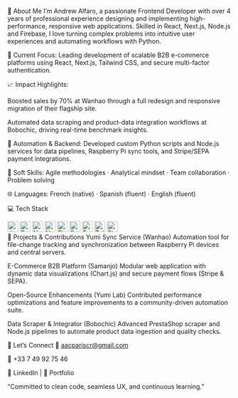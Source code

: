👋 About Me
I’m Andrew Alfaro, a passionate Frontend Developer with over 4 years of professional experience designing and implementing high-performance, responsive web applications. Skilled in React, Next.js, Node.js and Firebase, I love turning complex problems into intuitive user experiences and automating workflows with Python.

🚀 Current Focus: Leading development of scalable B2B e-commerce platforms using React, Next.js, Tailwind CSS, and secure multi-factor authentication.

📈 Impact Highlights:

Boosted sales by 70% at Wanhao through a full redesign and responsive migration of their flagship site.

Automated data scraping and product-data integration workflows at Bobochic, driving real-time benchmark insights.

🤖 Automation & Backend: Developed custom Python scripts and Node.js services for data pipelines, Raspberry Pi sync tools, and Stripe/SEPA payment integrations.

🎯 Soft Skills: Agile methodologies · Analytical mindset · Team collaboration · Problem solving

🌐 Languages: French (native) · Spanish (fluent) · English (fluent)

💻 Tech Stack
<div> <img src="https://img.shields.io/badge/JavaScript-F7DF1E?logo=javascript&logoColor=black" alt="JavaScript" height="24"/> <img src="https://img.shields.io/badge/React-61DAFB?logo=react&logoColor=black" alt="React" height="24"/> <img src="https://img.shields.io/badge/Next.js-000000?logo=next.js&logoColor=white" alt="Next.js" height="24"/> <img src="https://img.shields.io/badge/Node.js-339933?logo=node.js&logoColor=white" alt="Node.js" height="24"/> <img src="https://img.shields.io/badge/Firebase-FFA611?logo=firebase&logoColor=white" alt="Firebase" height="24"/> <img src="https://img.shields.io/badge/Python-3776AB?logo=python&logoColor=white" alt="Python" height="24"/> <img src="https://img.shields.io/badge/Express.js-000000?logo=express&logoColor=white" alt="Express.js" height="24"/> <img src="https://img.shields.io/badge/Tailwind_CSS-38B2AC?logo=tailwind-css&logoColor=white" alt="Tailwind CSS" height="24"/> <img src="https://img.shields.io/badge/Stripe-635BFF?logo=stripe&logoColor=white" alt="Stripe" height="24"/> </div>
📂 Projects & Contributions
Yumi Sync Service (Wanhao)
Automation tool for file-change tracking and synchronization between Raspberry Pi devices and central servers.

E-Commerce B2B Platform (Samanjo)
Modular web application with dynamic data visualizations (Chart.js) and secure payment flows (Stripe & SEPA).

Open-Source Enhancements (Yumi Lab)
Contributed performance optimizations and feature improvements to a community-driven automation suite.

Data Scraper & Integrator (Bobochic)
Advanced PrestaShop scraper and Node.js pipelines to automate product data ingestion and quality checks.

🤝 Let’s Connect
📧 aacpariscr@gmail.com

📱 +33 7 49 92 75 46

🔗 LinkedIn | 🔗 Portfolio

“Committed to clean code, seamless UX, and continuous learning.”
